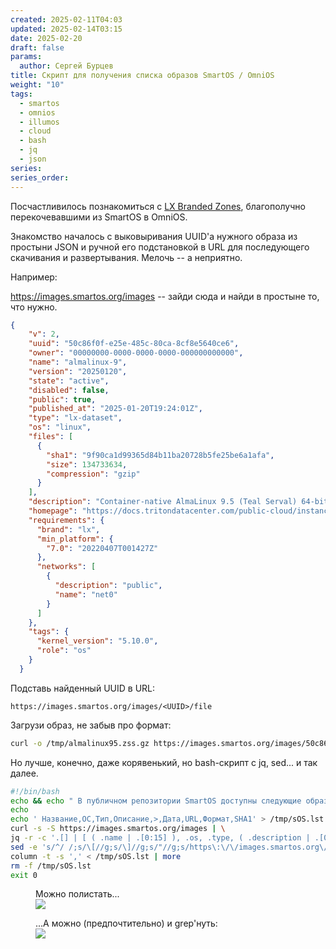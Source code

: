 ```yaml
---
created: 2025-02-11T04:03
updated: 2025-02-14T03:15
date: 2025-02-20
draft: false
params:
  author: Сергей Бурцев
title: Скрипт для получения списка образов SmartOS / OmniOS
weight: "10"
tags:
  - smartos
  - omnios
  - illumos
  - cloud
  - bash
  - jq
  - json
series: 
series_order:
---
```

Посчастливилось познакомиться с [LX Branded Zones](https://omnios.org/info/lxzones), благополучно перекочевавшими из SmartOS в OmniOS.

Знакомство началось с выковыривания UUID'а нужного образа из простыни JSON и ручной его подстановкой  в URL для последующего скачивания и развертывания.
Мелочь -- а неприятно.

Например:

https://images.smartos.org/images -- зайди сюда и найди в простыне то, что нужно.

``` json
{
    "v": 2,
    "uuid": "50c86f0f-e25e-485c-80ca-8cf8e5640ce6",
    "owner": "00000000-0000-0000-0000-000000000000",
    "name": "almalinux-9",
    "version": "20250120",
    "state": "active",
    "disabled": false,
    "public": true,
    "published_at": "2025-01-20T19:24:01Z",
    "type": "lx-dataset",
    "os": "linux",
    "files": [
      {
        "sha1": "9f90ca1d99365d84b11ba20728b5fe25be6a1afa",
        "size": 134733634,
        "compression": "gzip"
      }
    ],
    "description": "Container-native AlmaLinux 9.5 (Teal Serval) 64-bit image. Built to run on containers with bare metal speed, while offering all the services of a typical unix host.",
    "homepage": "https://docs.tritondatacenter.com/public-cloud/instances/infrastructure/images",
    "requirements": {
      "brand": "lx",
      "min_platform": {
        "7.0": "20220407T001427Z"
      },
      "networks": [
        {
          "description": "public",
          "name": "net0"
        }
      ]
    },
    "tags": {
      "kernel_version": "5.10.0",
      "role": "os"
    }
  }
```

Подставь  найденный UUID в URL:
```
https://images.smartos.org/images/<UUID>/file
```

Загрузи образ, не забыв про формат:
```bash
curl -o /tmp/almalinux95.zss.gz https://images.smartos.org/images/50c86f0f-e25e-485c-80ca-8cf8e5640ce6/file
```

Но лучше, конечно, даже корявенький, но bash-скрипт с jq, sed... и так далее.
```bash
#!/bin/bash
echo && echo " В публичном репозитории SmartOS доступны следующие образы:"
echo
echo ' Название,ОС,Тип,Описание,>,Дата,URL,Формат,SHA1' > /tmp/sOS.lst
curl -s -S https://images.smartos.org/images | \
jq -r -c '.[] | [ ( .name | .[0:15] ), .os, .type, ( .description | .[0:40] ), ">", ( .published_at | .[0:10] ), "https://images.smartos.org/images/", .uuid, "/file", ( .files[] | .compression, .sha1 ) ]' | \
sed -e 's/^/ /;s/\[//g;s/\]//g;s/"//g;s/https\:\/\/images.smartos.org\/images\/\,/https\:\/\/images.smartos.org\/images\//;s/\,\/file/\/file/' | sort -t . -n -k 1,1n -k 2,2n -k 3,3n -k 4,4n >> /tmp/sOS.lst
column -t -s ',' < /tmp/sOS.lst | more
rm -f /tmp/sOS.lst
exit 0
```

<figure>
<figcaption
aria-hidden="true">Можно полистать...</figcaption>
<img src="../smartos-imgs-sh/20250220183526.png" />
</figure>
<figure>
<figcaption
aria-hidden="true">...А можно (предпочтительно) и grep'нуть:</figcaption>
<img src="../smartos-imgs-sh/20250220183526.png" />
</figure>

